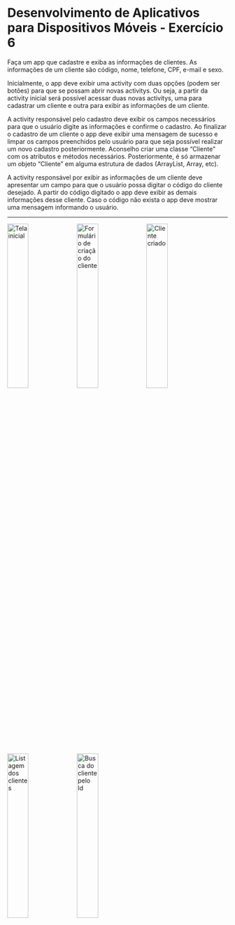 # Desenvolvimento de Aplicativos para Dispositivos Móveis - Exercício 6

Faça um app que cadastre e exiba as informações de clientes. As informações de um cliente são código, nome, telefone, CPF, e-mail e sexo.
 
Inicialmente, o app deve exibir uma activity com duas opções (podem ser botões) para que se possam abrir novas activitys. Ou seja, a partir da activity inicial será possível acessar duas novas activitys, uma para cadastrar um cliente e outra para exibir as informações de um cliente.

A activity responsável pelo cadastro deve exibir os campos necessários para que o usuário digite as informações e confirme o cadastro. Ao finalizar o cadastro de um cliente o app deve exibir uma mensagem de sucesso e limpar os campos preenchidos pelo usuário para que seja possível realizar um novo cadastro posteriormente. Aconselho criar uma classe “Cliente" com os atributos e métodos necessários. Posteriormente, é só armazenar um objeto “Cliente” em alguma estrutura de dados (ArrayList, Array, etc).

A activity responsável por exibir as informações de um cliente deve apresentar um campo para que o usuário possa digitar o código do cliente desejado. A partir do código digitado o app deve exibir as demais informações desse cliente. Caso o código não exista o app deve mostrar uma mensagem informando o usuário.

---

<img width="31%" align="left" alt="Tela inicial" src="https://user-images.githubusercontent.com/57442687/142070475-1a0dab91-ceb4-4f4e-8015-8ba95a403f13.png">
<img width="31%" align="left" alt="Formulário de criação do cliente" src="https://user-images.githubusercontent.com/57442687/142070546-46fc6811-dd25-41d5-9061-adaaa9ee9ec8.png">
<img width="31%" align="left" alt="Cliente criado" src="https://user-images.githubusercontent.com/57442687/142070582-952f6625-72d0-400b-8507-87c804802721.png">
<img width="31%" align="left" alt="Listagem dos clientes" src="https://user-images.githubusercontent.com/57442687/142070604-05396d72-caf7-4d44-934a-e6bdafc6c4ec.png">
<img width="31%" align="left" alt="Busca do cliente pelo Id" src="https://user-images.githubusercontent.com/57442687/142070614-9b2e2667-bc18-4c88-8aa7-51ed0fb0ae6b.png">

<!--
![Tela inicial](https://user-images.githubusercontent.com/57442687/142070475-1a0dab91-ceb4-4f4e-8015-8ba95a403f13.png)
![Formulário de criação do cliente](https://user-images.githubusercontent.com/57442687/142070546-46fc6811-dd25-41d5-9061-adaaa9ee9ec8.png)
![Cliente criado](https://user-images.githubusercontent.com/57442687/142070582-952f6625-72d0-400b-8507-87c804802721.png)
![Listagem dos clientes](https://user-images.githubusercontent.com/57442687/142070604-05396d72-caf7-4d44-934a-e6bdafc6c4ec.png)
![Busca do cliente pelo Id](https://user-images.githubusercontent.com/57442687/142070614-9b2e2667-bc18-4c88-8aa7-51ed0fb0ae6b.png)
-->
